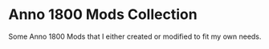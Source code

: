 # Anno 1800 Mods Collection

Some Anno 1800 Mods that I either created or modified to fit my own needs.
